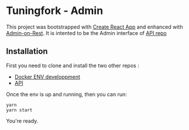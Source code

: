 # Tuningfork - Admin

This project was bootstrapped with [Create React App](https://github.com/facebookincubator/create-react-app) and enhanced with [Admin-on-Rest](https://github.com/marmelab/admin-on-rest/).
It is intented to be the Admin interface of [API repo](https://github.com/flightcom/tuningfork-api)

## Installation

First you need to clone and install the two other repos :

*   [Docker ENV developpment](https://github.com/flightcom/tuningfork-env)
*   [API](https://github.com/flightcom/tuningfork-api)

Once the env is up and running, then you can run:

```
yarn
yarn start
```

You're ready.
